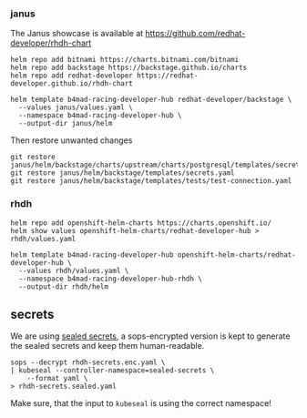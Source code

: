 ### janus

The Janus showcase is available at https://github.com/redhat-developer/rhdh-chart

```
helm repo add bitnami https://charts.bitnami.com/bitnami
helm repo add backstage https://backstage.github.io/charts
helm repo add redhat-developer https://redhat-developer.github.io/rhdh-chart

helm template b4mad-racing-developer-hub redhat-developer/backstage \
  --values janus/values.yaml \
  --namespace b4mad-racing-developer-hub \
  --output-dir janus/helm
```

Then restore unwanted changes

```shell
git restore janus/helm/backstage/charts/upstream/charts/postgresql/templates/secrets.yaml
git restore janus/helm/backstage/templates/secrets.yaml
git restore janus/helm/backstage/templates/tests/test-connection.yaml
```

### rhdh

```
helm repo add openshift-helm-charts https://charts.openshift.io/
helm show values openshift-helm-charts/redhat-developer-hub > rhdh/values.yaml

helm template b4mad-racing-developer-hub openshift-helm-charts/redhat-developer-hub \
  --values rhdh/values.yaml \
  --namespace b4mad-racing-developer-hub-rhdh \
  --output-dir rhdh/helm
```

## secrets

We are using [sealed secrets](https://sealed-secrets.netlify.app/),
a sops-encrypted version is kept to generate the sealed secrets and keep them human-readable.

```shell
sops --decrypt rhdh-secrets.enc.yaml \
| kubeseal --controller-namespace=sealed-secrets \
    --format yaml \
> rhdh-secrets.sealed.yaml
```

Make sure, that the input to `kubeseal` is using the correct namespace!


